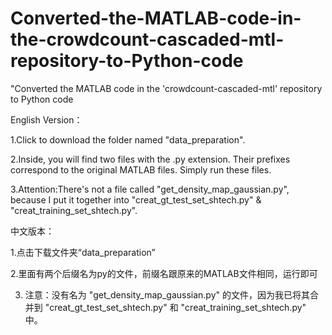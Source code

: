 # Converted-the-MATLAB-code-in-the-crowdcount-cascaded-mtl-repository-to-Python-code
"Converted the MATLAB code in the 'crowdcount-cascaded-mtl' repository to Python code

English Version：

1.Click to download the folder named "data_preparation".

2.Inside, you will find two files with the .py extension. Their prefixes correspond to the original MATLAB files. Simply run these files.

3.Attention:There's not a file called "get_density_map_gaussian.py", because I put it together into "creat_gt_test_set_shtech.py" & "creat_training_set_shtech.py".

中文版本：

1.点击下载文件夹“data_preparation”

2.里面有两个后缀名为py的文件，前缀名跟原来的MATLAB文件相同，运行即可

3. 注意：没有名为 "get_density_map_gaussian.py" 的文件，因为我已将其合并到 "creat_gt_test_set_shtech.py" 和 "creat_training_set_shtech.py" 中。
